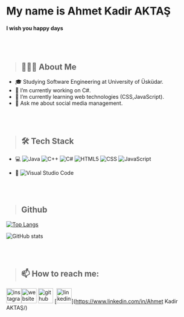 # My name is **Ahmet Kadir AKTAŞ**
#### I wish you happy days
<br><br/>
> ## 👨🏻‍💻 About Me
- 🎓 Studying Software Engineering at University of Üsküdar.
- 🔭 I’m currently working on C#.
- 🌱 I’m currently learning web technologies (CSS,JavaScript).
- 💬 Ask me about social media management.

<br><br/>
> ## 🛠 Tech Stack
- 💻
  ![Java](https://img.shields.io/badge/-Java-333333?style=flat)
  ![C++](https://img.shields.io/badge/-C++-333333?style=flat&logo=C%2B%2B&logoColor=00599C)
  ![C#](https://img.shields.io/badge/-CSharp-333333?style=flat)
  ![HTML5](https://img.shields.io/badge/-HTML5-333333?style=flat&logo=HTML5)
  ![CSS](https://img.shields.io/badge/-CSS-333333?style=flat&logo=CSS3&logoColor=1572B6)
  ![JavaScript](https://img.shields.io/badge/-JavaScript-333333?style=flat&logo=javascript)
  
- 🔧
  ![Visual Studio Code](https://img.shields.io/badge/-Visual%20Studio%20Code-333333?style=flat&logo=visual-studio-code&logoColor=007ACC)
  
<br><br/>
> ## Github
[![Top Langs](https://github-readme-stats.vercel.app/api/top-langs/?username=ahmetkadiraktas)](https://github.com/anuraghazra/github-readme-stats)

![GitHub stats](https://github-readme-stats.vercel.app/api?username=ahmetkadiraktas&show_icons=true)  

<br><br/>
> ## 📫 How to reach me:
[<img src='https://cdn.jsdelivr.net/npm/simple-icons@3.0.1/icons/instagram.svg' alt='instagram' height='40'>](https://www.instagram.com/kadirr.aktas/)[<img src='https://cdn.jsdelivr.net/npm/simple-icons@3.0.1/icons/icloud.svg' alt='website' height='40'>]( https://linktr.ee/ahmetkadiraktas)  [<img src='https://cdn.jsdelivr.net/npm/simple-icons@3.0.1/icons/github.svg' alt='github' height='40'>](https://github.com/ahmetkadiraktas)  [<img src='https://cdn.jsdelivr.net/npm/simple-icons@3.0.1/icons/linkedin.svg' alt='linkedin' height='40'>](https://www.linkedin.com/in/Ahmet Kadir AKTAŞ/) 

